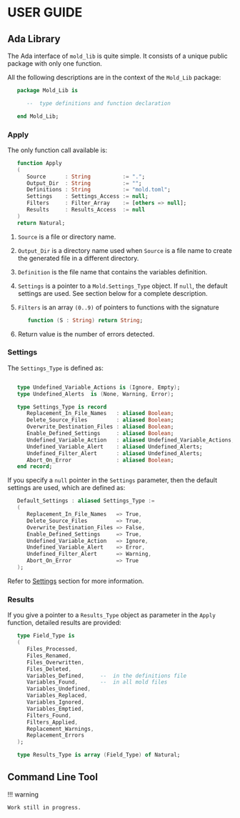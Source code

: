 # USER GUIDE

## Ada Library

The Ada interface of `mold_lib` is quite simple. It consists of a unique
public package with only one function.

All the following descriptions are in the context of the `Mold_Lib` package:

```ada title="mold_lib.ads"
   package Mold_Lib is

      --  type definitions and function declaration

   end Mold_Lib;
```


### Apply

The only function call available is:

```ada title="mold.ads"
   function Apply
   (
      Source      : String          := ".";
      Output_Dir  : String          := "";
      Definitions : String          := "mold.toml";
      Settings    : Settings_Access := null;
      Filters     : Filter_Array    := [others => null];
      Results     : Results_Access  := null
   )
   return Natural;
```

  1. `Source` is a file or directory name.

  2. `Output_Dir` is a directory name used when `Source` is a file name to
     create the generated file in a different directory.

  3. `Definition` is the file name that contains the variables definition.

  4. `Settings` is a pointer to a `Mold.Settings_Type` object. If `null`, the
     default settings are used. See section below for a complete description.

  5. `Filters` is an array `(0..9)` of pointers to functions with the
     signature
     ```ada
        function (S : String) return String;
     ```

  6. Return value is the number of errors detected.


### Settings

The `Settings_Type` is defined as:

```ada title="mold.ads"

   type Undefined_Variable_Actions is (Ignore, Empty);
   type Undefined_Alerts  is (None, Warning, Error);

   type Settings_Type is record
      Replacement_In_File_Names   : aliased Boolean;
      Delete_Source_Files         : aliased Boolean;
      Overwrite_Destination_Files : aliased Boolean;
      Enable_Defined_Settings     : aliased Boolean;
      Undefined_Variable_Action   : aliased Undefined_Variable_Actions;
      Undefined_Variable_Alert    : aliased Undefined_Alerts;
      Undefined_Filter_Alert      : aliased Undefined_Alerts;
      Abort_On_Error              : aliased Boolean;
   end record;
```

If you specify a `null` pointer in the `Settings` parameter, then the default
settings are used, which are defined as:

```ada title="mold_lib.ads"
   Default_Settings : aliased Settings_Type :=
   (
      Replacement_In_File_Names   => True,
      Delete_Source_Files         => True,
      Overwrite_Destination_Files => False,
      Enable_Defined_Settings     => True,
      Undefined_Variable_Action   => Ignore,
      Undefined_Variable_Alert    => Error,
      Undefined_Filter_Alert      => Warning,
      Abort_On_Error              => True
   );
```

Refer to [Settings](reference-guide.md#settings) section for more information.


### Results

If you give a pointer to a `Results_Type` object as parameter in the `Apply`
function, detailed results are provided:

```ada title="mold_lib.ads"
   type Field_Type is
   (
      Files_Processed,
      Files_Renamed,
      Files_Overwritten,
      Files_Deleted,
      Variables_Defined,     --  in the definitions file
      Variables_Found,       --  in all mold files
      Variables_Undefined,
      Variables_Replaced,
      Variables_Ignored,
      Variables_Emptied,
      Filters_Found,
      Filters_Applied,
      Replacement_Warnings,
      Replacement_Errors
   );

   type Results_Type is array (Field_Type) of Natural;
```


## Command Line Tool

!!! warning

    Work still in progress.
